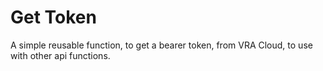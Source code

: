 # Get Token

A simple reusable function, to get a bearer token, from VRA Cloud,
to use with other api functions.
